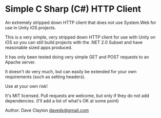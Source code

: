 Simple C Sharp (C#) HTTP Client
===============================

An extremely stripped down HTTP client that does not use System.Web for use in Unity iOS projects.

This is a very simple, very stripped down HTTP client for use with Unity on iOS so you can still build projects with the .NET 2.0 Subset and
have reasonable sized apps produced.

It has only been tested doing very simple GET and POST requests to an Apache server.

It doesn't do very much, but can easily be extended for your own requirements (such as setting headers).

Use at your own risk!

It's MIT licensed. Pull requests are welcome, but only if they do not add dependencies. (I'll add a list of what's OK at some point)

Author: Dave Clayton <davedx@gmail.com>
